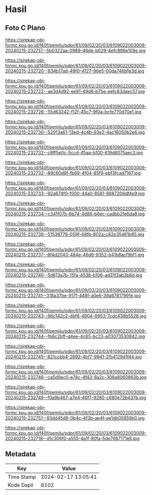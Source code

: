 # Hasil

## Foto C Plano

https://sirekap-obj-formc.kpu.go.id/f40f/pemilu/pdpr/61/09/02/20/03/6109022003009-20240215-232717--5b0322aa-0989-46de-b029-4efc866e109e.jpg

https://sirekap-obj-formc.kpu.go.id/f40f/pemilu/pdpr/61/09/02/20/03/6109022003009-20240215-232720--834b17ad-49f0-4127-96e5-00da746b1e3d.jpg

https://sirekap-obj-formc.kpu.go.id/f40f/pemilu/pdpr/61/09/02/20/03/6109022003009-20240215-232722--ae3d4d92-ee91-49d6-b75e-eefc83daec57.jpg

https://sirekap-obj-formc.kpu.go.id/f40f/pemilu/pdpr/61/09/02/20/03/6109022003009-20240215-232726--55d63242-f12f-45c7-9f0a-bcfe770d70e1.jpg

https://sirekap-obj-formc.kpu.go.id/f40f/pemilu/pdpr/61/09/02/20/03/6109022003009-20240215-232730--52913a61-13ed-4c4b-93e2-4ac18050b2e6.jpg

https://sirekap-obj-formc.kpu.go.id/f40f/pemilu/pdpr/61/09/02/20/03/6109022003009-20240215-232732--c8ff5e0c-5ccd-45aa-b100-619d8075aec3.jpg

https://sirekap-obj-formc.kpu.go.id/f40f/pemilu/pdpr/61/09/02/20/03/6109022003009-20240215-232732--89c60d9f-fb69-4f04-85f9-ebf3fcad7167.jpg

https://sirekap-obj-formc.kpu.go.id/f40f/pemilu/pdpr/61/09/02/20/03/6109022003009-20240215-232733--92a674f0-f000-44a0-8581-6687206df4e9.jpg

https://sirekap-obj-formc.kpu.go.id/f40f/pemilu/pdpr/61/09/02/20/03/6109022003009-20240215-232734--c341f07b-6b74-4d86-b6ec-cadbb2fe6da8.jpg

https://sirekap-obj-formc.kpu.go.id/f40f/pemilu/pdpr/61/09/02/20/03/6109022003009-20240215-232736--51538776-059f-48fb-802a-c82e35d61b85.jpg

https://sirekap-obj-formc.kpu.go.id/f40f/pemilu/pdpr/61/09/02/20/03/6109022003009-20240215-232737--8f4d2043-484e-46d6-9352-b41b8acf9bf1.jpg

https://sirekap-obj-formc.kpu.go.id/f40f/pemilu/pdpr/61/09/02/20/03/6109022003009-20240215-232740--5d613a7b-15fa-4538-b106-ad31f2ab3b8d.jpg

https://sirekap-obj-formc.kpu.go.id/f40f/pemilu/pdpr/61/09/02/20/03/6109022003009-20240215-232741--318a37be-917f-448f-a0e6-39a67817991e.jpg

https://sirekap-obj-formc.kpu.go.id/f40f/pemilu/pdpr/61/09/02/20/03/6109022003009-20240215-232743--86c142c2-dbf6-4904-8953-7cdc438b5528.jpg

https://sirekap-obj-formc.kpu.go.id/f40f/pemilu/pdpr/61/09/02/20/03/6109022003009-20240215-232744--fb6c2bff-d4ee-4c65-bc23-a03073530842.jpg

https://sirekap-obj-formc.kpu.go.id/f40f/pemilu/pdpr/61/09/02/20/03/6109022003009-20240215-232745--821ccbb4-2692-4bf7-9941-2fb4129d1f44.jpg

https://sirekap-obj-formc.kpu.go.id/f40f/pemilu/pdpr/61/09/02/20/03/6109022003009-20240215-232746--ca5d9ac0-e74c-4f43-8a2c-308a8060863b.jpg

https://sirekap-obj-formc.kpu.go.id/f40f/pemilu/pdpr/61/09/02/20/03/6109022003009-20240215-232749--f0a9b467-a7e4-46f7-9280-c680e72b437b.jpg

https://sirekap-obj-formc.kpu.go.id/f40f/pemilu/pdpr/61/09/02/20/03/6109022003009-20240215-232751--93dd45d9-0b4c-4f3b-ae4f-ae1db05959b0.jpg

https://sirekap-obj-formc.kpu.go.id/f40f/pemilu/pdpr/61/09/02/20/03/6109022003009-20240215-232718--d1c306f0-a555-4a1f-80fa-5de7687171e8.jpg


## Metadata

| Key        | Value               |
| ---------- | ------------------- |
| Time Stamp | 2024-02-17 13:05:41 |
| Kode Dapil | 6102                |



